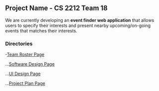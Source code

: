 ## Project Name - CS 2212 Team 18

We are currently developing an **event finder web application** that allows users to specify their interests and present nearby upcoming/on-going events that matches their interests.

### Directories

-[Team Roster Page]()

...[Software Design Page]()

...[UI Design Page]()

...[Project Plan Page]()
